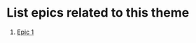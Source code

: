 # List epics related to this theme
1. [Epic 1](https://github.com/GraceBurke-88/mywebclass-agile-docs/blob/main/documentation/theme_1/initiatives/epics/epic_monitor_quality)


